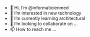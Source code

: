 - 👋 Hi, I’m @informaticienmed
- 👀 I’m interested in new technology
- 🌱 I’m currently learning architectural
- 💞️ I’m looking to collaborate on ...
- 📫 How to reach me ...

<!---
informaticienmed/informaticienmed is a ✨ special ✨ repository because its `README.md` (this file) appears on your GitHub profile.
You can click the Preview link to take a look at your changes.
--->
